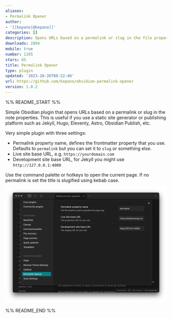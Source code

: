 ```yaml
---
aliases:
- Permalink Opener
author:
- '[[kepano|@kepano]]'
categories: []
description: Opens URLs based on a permalink or slug in the file properties
downloads: 2894
mobile: true
number: 1195
stars: 65
title: Permalink Opener
type: plugin
updated: '2023-10-26T00:22:46'
url: https://github.com/kepano/obsidian-permalink-opener
version: 1.0.2
---
```


%% README_START %%

Simple Obsidian plugin that opens URLs based on a permalink or slug in the note properties. This is useful if you use a static site generator or publishing platform such as Jekyll, Hugo, Eleventy, Astro, Obsidian Publish, etc.

Very simple plugin with three settings:

- Permalink property name, defines the frontmatter property that you use. Defaults to `permalink` but you can set it to `slug` or something else.
- Live site base URL, e.g. `https://yourdomain.com`
- Development site base URL, for Jekyll you might use `http://127.0.0.1:4000`

Use the command palette or hotkeys to open the current page. If no permalink is set the title is slugified using kebab case.

![Permalink Opener](https://raw.githubusercontent.com/kepano/obsidian-permalink-opener/HEAD/images/screenshot.png)


%% README_END %%